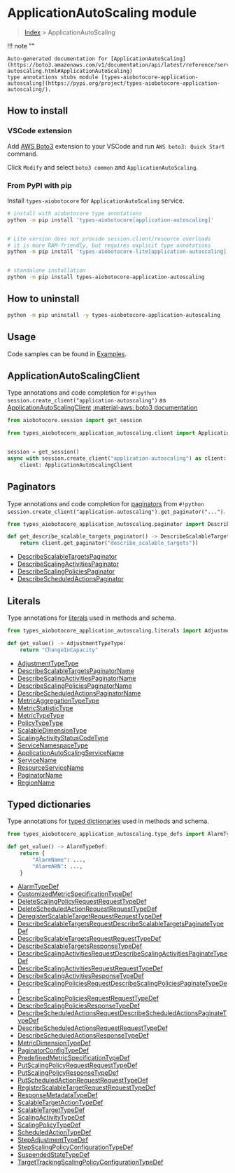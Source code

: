 # ApplicationAutoScaling module

> [Index](../README.md) > ApplicationAutoScaling


!!! note ""

    Auto-generated documentation for [ApplicationAutoScaling](https://boto3.amazonaws.com/v1/documentation/api/latest/reference/services/application-autoscaling.html#ApplicationAutoScaling)
    type annotations stubs module [types-aiobotocore-application-autoscaling](https://pypi.org/project/types-aiobotocore-application-autoscaling/).

## How to install

### VSCode extension

Add [AWS Boto3](https://marketplace.visualstudio.com/items?itemName=Boto3typed.boto3-ide)
extension to your VSCode and run `AWS boto3: Quick Start` command.

Click `Modify` and select `boto3 common` and `ApplicationAutoScaling`.

### From PyPI with pip

Install `types-aiobotocore` for `ApplicationAutoScaling` service.

```bash
# install with aiobotocore type annotations
python -m pip install 'types-aiobotocore[application-autoscaling]'


# Lite version does not provide session.client/resource overloads
# it is more RAM-friendly, but requires explicit type annotations
python -m pip install 'types-aiobotocore-lite[application-autoscaling]'


# standalone installation
python -m pip install types-aiobotocore-application-autoscaling
```



## How to uninstall

```bash
python -m pip uninstall -y types-aiobotocore-application-autoscaling
```

## Usage

Code samples can be found in [Examples](./usage.md).

## ApplicationAutoScalingClient

Type annotations and code completion for  `#!python session.create_client("application-autoscaling")` as [ApplicationAutoScalingClient](./client.md)
[:material-aws: boto3 documentation](https://boto3.amazonaws.com/v1/documentation/api/latest/reference/services/application-autoscaling.html#ApplicationAutoScaling.Client)

```python title="Usage example"
from aiobotocore.session import get_session

from types_aiobotocore_application_autoscaling.client import ApplicationAutoScalingClient


session = get_session()
async with session.create_client("application-autoscaling") as client:
    client: ApplicationAutoScalingClient
```


## Paginators

Type annotations and code completion for
[paginators](./paginators.md)
from `#!python session.create_client("application-autoscaling").get_paginator("...")`.

```python title="Usage example"
from types_aiobotocore_application_autoscaling.paginator import DescribeScalableTargetsPaginator

def get_describe_scalable_targets_paginator() -> DescribeScalableTargetsPaginator:
    return client.get_paginator("describe_scalable_targets"))
```

- [DescribeScalableTargetsPaginator](./paginators.md#describescalabletargetspaginator)
- [DescribeScalingActivitiesPaginator](./paginators.md#describescalingactivitiespaginator)
- [DescribeScalingPoliciesPaginator](./paginators.md#describescalingpoliciespaginator)
- [DescribeScheduledActionsPaginator](./paginators.md#describescheduledactionspaginator)








## Literals

Type annotations for [literals](./literals.md) used in methods and schema.

```python title="Usage example"
from types_aiobotocore_application_autoscaling.literals import AdjustmentTypeType

def get_value() -> AdjustmentTypeType:
    return "ChangeInCapacity"
```

- [AdjustmentTypeType](./literals.md#adjustmenttypetype)
- [DescribeScalableTargetsPaginatorName](./literals.md#describescalabletargetspaginatorname)
- [DescribeScalingActivitiesPaginatorName](./literals.md#describescalingactivitiespaginatorname)
- [DescribeScalingPoliciesPaginatorName](./literals.md#describescalingpoliciespaginatorname)
- [DescribeScheduledActionsPaginatorName](./literals.md#describescheduledactionspaginatorname)
- [MetricAggregationTypeType](./literals.md#metricaggregationtypetype)
- [MetricStatisticType](./literals.md#metricstatistictype)
- [MetricTypeType](./literals.md#metrictypetype)
- [PolicyTypeType](./literals.md#policytypetype)
- [ScalableDimensionType](./literals.md#scalabledimensiontype)
- [ScalingActivityStatusCodeType](./literals.md#scalingactivitystatuscodetype)
- [ServiceNamespaceType](./literals.md#servicenamespacetype)
- [ApplicationAutoScalingServiceName](./literals.md#applicationautoscalingservicename)
- [ServiceName](./literals.md#servicename)
- [ResourceServiceName](./literals.md#resourceservicename)
- [PaginatorName](./literals.md#paginatorname)
- [RegionName](./literals.md#regionname)




## Typed dictionaries

Type annotations for [typed dictionaries](./type_defs.md) used in methods and schema.

```python title="Usage example"
from types_aiobotocore_application_autoscaling.type_defs import AlarmTypeDef

def get_value() -> AlarmTypeDef:
    return {
        "AlarmName": ...,
        "AlarmARN": ...,
    }
```

- [AlarmTypeDef](./type_defs.md#alarmtypedef)
- [CustomizedMetricSpecificationTypeDef](./type_defs.md#customizedmetricspecificationtypedef)
- [DeleteScalingPolicyRequestRequestTypeDef](./type_defs.md#deletescalingpolicyrequestrequesttypedef)
- [DeleteScheduledActionRequestRequestTypeDef](./type_defs.md#deletescheduledactionrequestrequesttypedef)
- [DeregisterScalableTargetRequestRequestTypeDef](./type_defs.md#deregisterscalabletargetrequestrequesttypedef)
- [DescribeScalableTargetsRequestDescribeScalableTargetsPaginateTypeDef](./type_defs.md#describescalabletargetsrequestdescribescalabletargetspaginatetypedef)
- [DescribeScalableTargetsRequestRequestTypeDef](./type_defs.md#describescalabletargetsrequestrequesttypedef)
- [DescribeScalableTargetsResponseTypeDef](./type_defs.md#describescalabletargetsresponsetypedef)
- [DescribeScalingActivitiesRequestDescribeScalingActivitiesPaginateTypeDef](./type_defs.md#describescalingactivitiesrequestdescribescalingactivitiespaginatetypedef)
- [DescribeScalingActivitiesRequestRequestTypeDef](./type_defs.md#describescalingactivitiesrequestrequesttypedef)
- [DescribeScalingActivitiesResponseTypeDef](./type_defs.md#describescalingactivitiesresponsetypedef)
- [DescribeScalingPoliciesRequestDescribeScalingPoliciesPaginateTypeDef](./type_defs.md#describescalingpoliciesrequestdescribescalingpoliciespaginatetypedef)
- [DescribeScalingPoliciesRequestRequestTypeDef](./type_defs.md#describescalingpoliciesrequestrequesttypedef)
- [DescribeScalingPoliciesResponseTypeDef](./type_defs.md#describescalingpoliciesresponsetypedef)
- [DescribeScheduledActionsRequestDescribeScheduledActionsPaginateTypeDef](./type_defs.md#describescheduledactionsrequestdescribescheduledactionspaginatetypedef)
- [DescribeScheduledActionsRequestRequestTypeDef](./type_defs.md#describescheduledactionsrequestrequesttypedef)
- [DescribeScheduledActionsResponseTypeDef](./type_defs.md#describescheduledactionsresponsetypedef)
- [MetricDimensionTypeDef](./type_defs.md#metricdimensiontypedef)
- [PaginatorConfigTypeDef](./type_defs.md#paginatorconfigtypedef)
- [PredefinedMetricSpecificationTypeDef](./type_defs.md#predefinedmetricspecificationtypedef)
- [PutScalingPolicyRequestRequestTypeDef](./type_defs.md#putscalingpolicyrequestrequesttypedef)
- [PutScalingPolicyResponseTypeDef](./type_defs.md#putscalingpolicyresponsetypedef)
- [PutScheduledActionRequestRequestTypeDef](./type_defs.md#putscheduledactionrequestrequesttypedef)
- [RegisterScalableTargetRequestRequestTypeDef](./type_defs.md#registerscalabletargetrequestrequesttypedef)
- [ResponseMetadataTypeDef](./type_defs.md#responsemetadatatypedef)
- [ScalableTargetActionTypeDef](./type_defs.md#scalabletargetactiontypedef)
- [ScalableTargetTypeDef](./type_defs.md#scalabletargettypedef)
- [ScalingActivityTypeDef](./type_defs.md#scalingactivitytypedef)
- [ScalingPolicyTypeDef](./type_defs.md#scalingpolicytypedef)
- [ScheduledActionTypeDef](./type_defs.md#scheduledactiontypedef)
- [StepAdjustmentTypeDef](./type_defs.md#stepadjustmenttypedef)
- [StepScalingPolicyConfigurationTypeDef](./type_defs.md#stepscalingpolicyconfigurationtypedef)
- [SuspendedStateTypeDef](./type_defs.md#suspendedstatetypedef)
- [TargetTrackingScalingPolicyConfigurationTypeDef](./type_defs.md#targettrackingscalingpolicyconfigurationtypedef)

